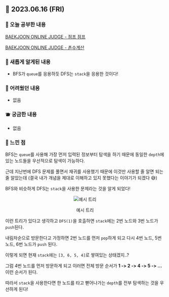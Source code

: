 ## 🍰 2023.06.16 (FRI)

### 🍑 오늘 공부한 내용

[BAEKJOON ONLINE JUDGE - 점프 점프](https://github.com/merryfraise/algorithms/blob/main/baekjoon/silver/230616/%EC%A0%90%ED%94%84%20%EC%A0%90%ED%94%84.js "BAEKJOON ONLINE JUDGE - 점프 점프")

[BAEKJOON ONLINE JUDGE - 촌수계산](https://github.com/merryfraise/algorithms/blob/main/baekjoon/silver/230616/%EC%B4%8C%EC%88%98%EA%B3%84%EC%82%B0.js "BAEKJOON ONLINE JUDGE - 촌수계산")

### 🍓 새롭게 알게된 내용

-   BFS가 `queue`를 응용하듯 DFS는 `stack`을 응용한 것이다!

### 🍒 어려웠던 내용

-   없음

### 🫐 궁금한 내용

-   없음

### 🐰 느낀 점

BFS는 `queue`를 사용해 가장 먼저 입력된 정보부터 탐색을 하기 때문에 동일한 `depth`에 있는 노드들을 우선적으로 탐색이 가능하다.

근데 지난번에 DFS 문제를 풀면서 재귀를 사용했기 때문에 이것만 사용할 줄 알면 되는 줄 알았는데 (결국 내가 개념을 제대로 이해하고 있지 못했다는 이야기가 되겠다 😅)

BFS와 비슷하게 DFS는 `stack`을 사용한 문제라는 것을 알게 되었다!

<div align="center">
  
  ![예시 트리](https://img1.daumcdn.net/thumb/R1280x0/?scode=mtistory2&fname=https%3A%2F%2Fblog.kakaocdn.net%2Fdn%2Fv1Wva%2FbtskgqFEYMe%2Fi2AvLbDUP9HiiS6VslKS51%2Fimg.png)
  
  예시 트리
  
</div>

이런 트리가 있다고 생각하고 `DFS(1)`을 호출하면 `stack`에는 2번 노드와 3번 노드가 `push`된다.

내림차순으로 방문한다고 가정하면 2번 노드를 먼저 `pop`하게 되고 다시 4번 노드, 5번 노드, 6번 노드가 `push` 된다.

이렇게 되면 현재 `stack`에는 `[3, 6, 5, 4]`로 쌓여있는 상태겠지..?

그럼 4번 노드를 먼저 방문하게 되고 이러면 전체 방문 순서가 **1 -> 2 -> 4 -> 5 -> ...** 이런 순서가 된다.

따라서 `stack`을 사용한다면 한 노드를 타고 뻗어나가는 `depth`를 전부 탐색하는 것을 우선하게 된다!
